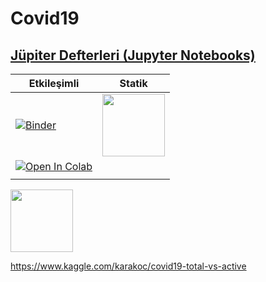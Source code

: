# Covid19


## [Jüpiter Defterleri (Jupyter Notebooks)](https://jupyter.org/)

| Etkileşimli  | Statik   |
|---|---|
| [![Binder](https://mybinder.org/badge_logo.svg)](https://mybinder.org/v2/gh/mkarakoc/covid19/master)  | [<img width=100 src='https://nbviewer.jupyter.org/static/img/nav_logo.svg'>](https://nbviewer.jupyter.org/github/mkarakoc/covid19/tree/master/codes/)  |
|[![Open In Colab](https://colab.research.google.com/assets/colab-badge.svg)](https://colab.research.google.com/github/mkarakoc/covid19)
| |

<img width=100 src="https://www.kaggle.com/static/images/site-logo.png"/>

https://www.kaggle.com/karakoc/covid19-total-vs-active

